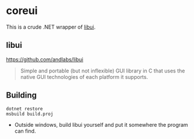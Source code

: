 # coreui

This is a crude .NET wrapper of [libui](https://github.com/andlabs/libui).

## libui
https://github.com/andlabs/libui
> Simple and portable (but not inflexible) GUI library in C that uses the native GUI technologies of each platform it supports.

## Building

```
dotnet restore
msbuild build.proj
```

* Outside windows, build libui yourself and put it somewhere the program can find.
